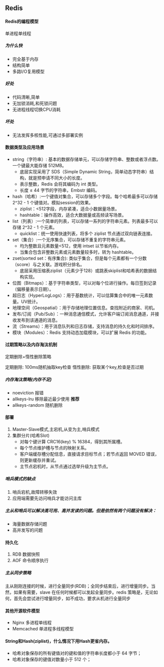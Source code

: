 ## Redis

#### Redis的编程模型

单进程单线程

##### 为什么快

- 完全基于内存
- 结构简单
- 多路I/O复用模型

##### 好处

- 代码清晰,简单
- 无加锁消耗,和死锁问题
- 无进程线程切换CPU消耗

##### 坏处

- 无法发挥多核性能,可通过多部署实例

#### 数据类型及应用场景

- string（字符串）: 基本的数据存储单元，可以存储字符串、整数或者浮点数。一个键最大能存储 512MB。
    - 底层实现采用了 ​SDS（Simple Dynamic String，简单动态字符串）​​ 结构，就是预申请不同大小的长度。
    - 表示整数，Redis 会将其编码为 int 类型。
    - 长度 ≤ 44 字节的字符串，Embstr 编码。
- hash（哈希）:一个键值对集合，可以存储多个字段。每个哈希最多可以存储 2^32 - 1 个键值对。模拟session的效果。
    - ​ziplist：<512字段，内存紧凑，适合小数据量场景。
    - ​hashtable：操作高效，适合大数据量或高频读写场景。
- list（列表）:一个简单的列表，可以存储一系列的字符串元素。列表最多可以存储 2^32 - 1 个元素。
    - quicklist：统一使用快速列表，将多个 ziplist 节点通过双向链表连接。
- set（集合）:一个无序集合，可以存储不重复的字符串元素。
    - 均为整数且元素数量<512，使用 intset 以节省内存。
    - 当集合包含非整数元素或元素数量较多时，转为 hashtable。
- zset(sorted set：有序集合): 类似于集合，但是每个元素都有一个分数（score）与之关联。游戏积分排名。
    - 底层采用压缩表ziplist（元素少于128）或跳表skiplist和哈希表的数据结构实现。
- 位图（Bitmaps）：基于字符串类型，可以对每个位进行操作。每日签到记录（偏移量表示日期）。
- 超日志（HyperLogLogs）：用于基数统计，可以估算集合中的唯一元素数量。UV统计。
- 地理空间（Geospatial）：用于存储地理位置信息。查找附近的商家、司机。
- 发布/订阅（Pub/Sub）：一种消息通信模式，允许客户端订阅消息通道，并接收发布到该通道的消息。
- 流（Streams）：用于消息队列和日志存储，支持消息的持久化和时间排序。
- 模块（Modules）：Redis 支持动态加载模块，可以扩展 Redis 的功能。


#### 过期策略以及内存淘汰机制

定期删除+惰性删除策略

定期删除: 100ms随机抽取key检查
惰性删除: 获取某个key,检查是否过期

##### 内存淘汰策略(内存不足)
- noeviction 报错
- allkeys-lru 移除最近最少使用 **推荐**
- allkeys-random 随机删除

#### 部署

1. Master-Slave模式,主宕机,从变为主,哨兵模式
2. 集群分片(哈希Slot)
    - 对每个键计算 CRC16(key) % 16384，得到其所属槽。
    - 每个节点维护槽与节点的映射关系。
    - 客户端缓存槽分配信息，直接请求目标节点；若节点返回 MOVED 错误，则更新缓存并重试。
    - 主节点宕机时，从节点通过选举升级为主节点。

##### 哨兵模式的缺点
1. 哨兵宕机,故障转移失效
2. 应用端需要先访问哨兵才能访问主库

##### 主从和哨兵可以解决高可用、高并发读的问题。但是依然有两个问题没有解决：

- 海量数据存储问题
- 高并发写的问题



#### 持久化
1. RDB 数据快照
2. AOF 命令顺序执行

##### 主从同步策略
主从刚刚连接的时候，进行全量同步(RDB)；全同步结束后，进行增量同步。当然，如果有需要，slave 在任何时候都可以发起全量同步。redis 策略是，无论如何，首先会尝试进行增量同步，如不成功，要求从机进行全量同步


#### 其他开源软件模型

- Nginx 多进程单线程
- Memcached 单进程多线程模型

#### String和Hash(ziplist)，什么情况下用Hash更省内存。

- 哈希对象保存的所有键值对的键和值的字符串长度都小于 64 字节；
- 哈希对象保存的键值对数量小于 512 个；

